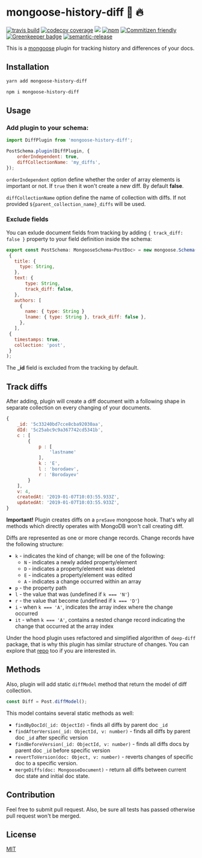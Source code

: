 # mongoose-history-diff :rocket: :fire:

[![travis build](https://img.shields.io/travis/FrankAst/mongoose-history-diff.svg)](https://travis-ci.org/FrankAst/mongoose-history-diff)
[![codecov coverage](https://img.shields.io/codecov/c/github/FrankAst/mongoose-history-diff.svg)](https://codecov.io/github/FrankAst/mongoose-history-diff)
[![](https://img.shields.io/npm/v/mongoose-history-diff.svg)](https://www.npmjs.com/package/@frankast/mongoose-history-diff)
[![npm](https://img.shields.io/npm/dt/mongoose-history-diff.svg)](http://www.npmtrends.com/mongoose-history-diff)
[![Commitizen friendly](https://img.shields.io/badge/commitizen-friendly-brightgreen.svg)](http://commitizen.github.io/cz-cli/)
[![Greenkeeper badge](https://badges.greenkeeper.io/FrankAst/mongoose-history-diff.svg)](https://greenkeeper.io/)
[![semantic-release](https://img.shields.io/badge/%20%20%F0%9F%93%A6%F0%9F%9A%80-semantic--release-e10079.svg)](https://github.com/semantic-release/semantic-release)


This is a [mongoose](https://mongoosejs.com/) plugin for tracking history and differences of your docs.

## Installation

```bash
yarn add mongoose-history-diff
```

```bash
npm i mongoose-history-diff
```

 ## Usage


 ### Add plugin to your schema:
 ```js
import DiffPlugin from 'mongoose-history-diff';
 ```
 ```js
 PostSchema.plugin(DiffPlugin, {
     orderIndependent: true,
     diffCollectionName: 'my_diffs', 
 });
 ```
 `orderIndependent` option define whether the order of array elements is important or not. If `true` then it won't create a new diff. By default **false**.

 `diffCollectionName` option define the name of collection with diffs. If not provided `${parent_collection_name}_diffs` will be used.

 ### Exclude fields

 You can exlude document fields from tracking by adding `{ track_diff: false }` property to your field definition inside the schema:

 ```js
 export const PostSchema: MongooseSchema<PostDoc> = new mongoose.Schema(
  {
    title: {
      type: String,
    },
    text: {
        type: String,
        track_diff: false,
    },
    authors: [
      {
        name: { type: String }
        lname: { type: String }, track_diff: false },
      },
    ],
  {
    timestamps: true,
    collection: 'post',
  }
);
 ```

 The **_id** field is excluded from the tracking by default.


## Track diffs

After adding, plugin will create a diff document with a following shape in separate collection on every changing of your  documents.

```js
{
    _id: '5c33240bd7cce8cba92030aa',
    dId: '5c25abc9c9a367742cd5341b',
    c : [ 
        {
            p : [ 
                'lastname'
            ],
            k : 'E',
            l : 'borodaev',
            r : 'Borodayev'
        }
    ],
    v: 4,
    createdAt: '2019-01-07T10:03:55.933Z',
    updatedAt: '2019-01-07T10:03:55.933Z',
}
```

**Important!** Plugin creates diffs on a `preSave` mongoose hook. That's why all methods which directly operates with MongoDB won't call creating diff.

Diffs are represented as one or more change records. Change records have the following structure:

* `k` - indicates the kind of change; will be one of the following:
  * `N` - indicates a newly added property/element
  * `D` - indicates a property/element was deleted
  * `E` - indicates a property/element was edited
  * `A` - indicates a change occurred within an array
* `p` - the property path
* `l` - the value that was (undefined if `k === 'N'`)
* `r` - the value that become (undefined if `k === 'D'`)
* `i` - when `k === 'A'`, indicates the array index where the change occurred
* `it` - when `k === 'A'`, contains a nested change record indicating the change that occurred at the array index

Under the hood plugin uses refactored and simplified algorithm of `deep-diff` package, that is why this plugin has similar structure of changes. You can explore that [repo](https://github.com/flitbit/diff) too if you are interested in.


## Methods

Also, plugin will add static `diffModel` method that return the model of diff collection.

```js
const Diff = Post.diffModel();
```

This model contains several static methods as well:
* `findByDocId(_id: ObjectId)` - finds all diffs by parent doc `_id`
* `findAfterVersion(_id: ObjectId, v: number)` - finds all diffs by parent doc `_id` after specific version
* `findBeforeVersion(_id: ObjectId, v: number)` - finds all diffs docs by parent doc `_id` before specific version
* `revertToVersion(doc: Object, v: number)` - reverts changes of specific doc to a specific version.
* `mergeDiffs(doc: MongooseDocument)` - return all diffs between current doc state and initial doc state.

## Contribution

Feel free to submit pull request. Also, be sure all tests has passed otherwise pull request won't be merged.

## License

[MIT](https://github.com/FrankAst/mongoose-history-diff/blob/master/LICENSE.md)